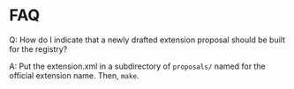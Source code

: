 FAQ
===

Q:  How do I indicate that a newly drafted extension proposal should be built
    for the registry?

A:  Put the extension.xml in a subdirectory of `proposals/` named for the
    official extension name. Then, `make`.
